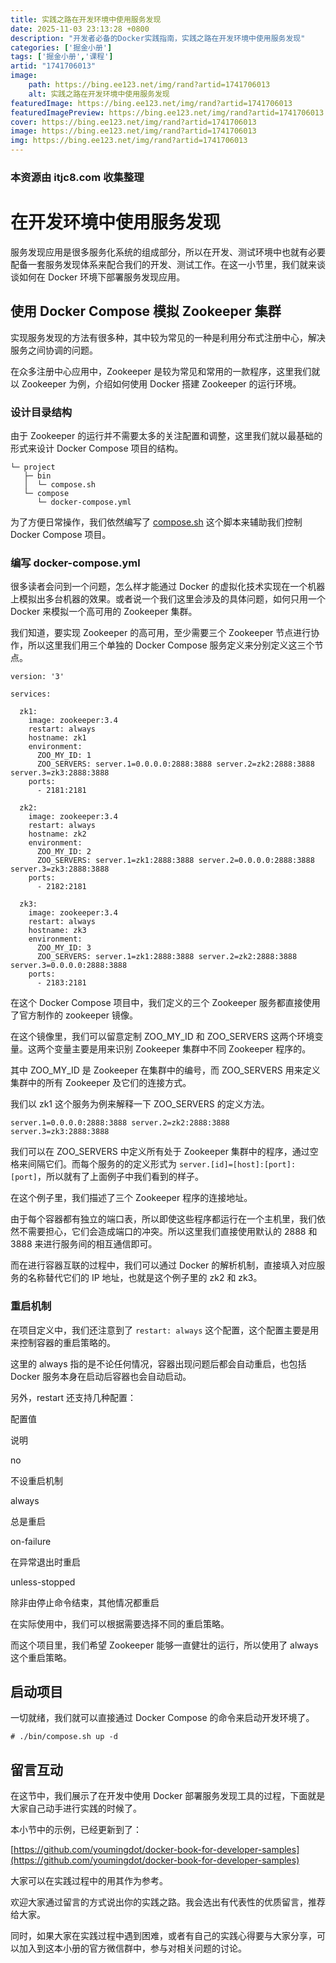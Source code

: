 ```yaml
---
title: 实践之路在开发环境中使用服务发现
date: 2025-11-03 23:13:28 +0800
description: "开发者必备的Docker实践指南，实践之路在开发环境中使用服务发现"
categories: ['掘金小册']
tags: ['掘金小册','课程']
artid: "1741706013"
image:
    path: https://bing.ee123.net/img/rand?artid=1741706013
    alt: 实践之路在开发环境中使用服务发现
featuredImage: https://bing.ee123.net/img/rand?artid=1741706013
featuredImagePreview: https://bing.ee123.net/img/rand?artid=1741706013
cover: https://bing.ee123.net/img/rand?artid=1741706013
image: https://bing.ee123.net/img/rand?artid=1741706013
img: https://bing.ee123.net/img/rand?artid=1741706013
---
```


### 本资源由 itjc8.com 收集整理
# 在开发环境中使用服务发现

服务发现应用是很多服务化系统的组成部分，所以在开发、测试环境中也就有必要配备一套服务发现体系来配合我们的开发、测试工作。在这一小节里，我们就来谈谈如何在 Docker 环境下部署服务发现应用。

## 使用 Docker Compose 模拟 Zookeeper 集群

实现服务发现的方法有很多种，其中较为常见的一种是利用分布式注册中心，解决服务之间协调的问题。

在众多注册中心应用中，Zookeeper 是较为常见和常用的一款程序，这里我们就以 Zookeeper 为例，介绍如何使用 Docker 搭建 Zookeeper 的运行环境。

### 设计目录结构

由于 Zookeeper 的运行并不需要太多的关注配置和调整，这里我们就以最基础的形式来设计 Docker Compose 项目的结构。

```
└─ project
   ├─ bin
   │  └─ compose.sh
   └─ compose
      └─ docker-compose.yml

```

为了方便日常操作，我们依然编写了 [compose.sh](http://compose.sh) 这个脚本来辅助我们控制 Docker Compose 项目。

### 编写 docker-compose.yml

很多读者会问到一个问题，怎么样才能通过 Docker 的虚拟化技术实现在一个机器上模拟出多台机器的效果。或者说一个我们这里会涉及的具体问题，如何只用一个 Docker 来模拟一个高可用的 Zookeeper 集群。

我们知道，要实现 Zookeeper 的高可用，至少需要三个 Zookeeper 节点进行协作，所以这里我们用三个单独的 Docker Compose 服务定义来分别定义这三个节点。

```
version: '3'

services:

  zk1:
    image: zookeeper:3.4
    restart: always
    hostname: zk1
    environment:
      ZOO_MY_ID: 1
      ZOO_SERVERS: server.1=0.0.0.0:2888:3888 server.2=zk2:2888:3888 server.3=zk3:2888:3888
    ports:
      - 2181:2181

  zk2:
    image: zookeeper:3.4
    restart: always
    hostname: zk2
    environment:
      ZOO_MY_ID: 2
      ZOO_SERVERS: server.1=zk1:2888:3888 server.2=0.0.0.0:2888:3888 server.3=zk3:2888:3888
    ports:
      - 2182:2181

  zk3:
    image: zookeeper:3.4
    restart: always
    hostname: zk3
    environment:
      ZOO_MY_ID: 3
      ZOO_SERVERS: server.1=zk1:2888:3888 server.2=zk2:2888:3888 server.3=0.0.0.0:2888:3888
    ports:
      - 2183:2181

```

在这个 Docker Compose 项目中，我们定义的三个 Zookeeper 服务都直接使用了官方制作的 zookeeper 镜像。

在这个镜像里，我们可以留意定制 ZOO\_MY\_ID 和 ZOO\_SERVERS 这两个环境变量。这两个变量主要是用来识别 Zookeeper 集群中不同 Zookeeper 程序的。

其中 ZOO\_MY\_ID 是 Zookeeper 在集群中的编号，而 ZOO\_SERVERS 用来定义集群中的所有 Zookeeper 及它们的连接方式。

我们以 zk1 这个服务为例来解释一下 ZOO\_SERVERS 的定义方法。

```
server.1=0.0.0.0:2888:3888 server.2=zk2:2888:3888 server.3=zk3:2888:3888

```

我们可以在 ZOO\_SERVERS 中定义所有处于 Zookeeper 集群中的程序，通过空格来间隔它们。而每个服务的的定义形式为 `server.[id]=[host]:[port]:[port]`，所以就有了上面例子中我们看到的样子。

在这个例子里，我们描述了三个 Zookeeper 程序的连接地址。

由于每个容器都有独立的端口表，所以即使这些程序都运行在一个主机里，我们依然不需要担心，它们会造成端口的冲突。所以这里我们直接使用默认的 2888 和 3888 来进行服务间的相互通信即可。

而在进行容器互联的过程中，我们可以通过 Docker 的解析机制，直接填入对应服务的名称替代它们的 IP 地址，也就是这个例子里的 zk2 和 zk3。

### 重启机制

在项目定义中，我们还注意到了 `restart: always` 这个配置，这个配置主要是用来控制容器的重启策略的。

这里的 always 指的是不论任何情况，容器出现问题后都会自动重启，也包括 Docker 服务本身在启动后容器也会自动启动。

另外，restart 还支持几种配置：

配置值

说明

no

不设重启机制

always

总是重启

on-failure

在异常退出时重启

unless-stopped

除非由停止命令结束，其他情况都重启

在实际使用中，我们可以根据需要选择不同的重启策略。

而这个项目里，我们希望 Zookeeper 能够一直健壮的运行，所以使用了 always 这个重启策略。

## 启动项目

一切就绪，我们就可以直接通过 Docker Compose 的命令来启动开发环境了。

```
# ./bin/compose.sh up -d

```

## 留言互动

在这节中，我们展示了在开发中使用 Docker 部署服务发现工具的过程，下面就是大家自己动手进行实践的时候了。

本小节中的示例，已经更新到了：

[https://github.com/youmingdot/docker-book-for-developer-samples](https://github.com/youmingdot/docker-book-for-developer-samples)

大家可以在实践过程中的用其作为参考。

欢迎大家通过留言的方式说出你的实践之路。我会选出有代表性的优质留言，推荐给大家。

同时，如果大家在实践过程中遇到困难，或者有自己的实践心得要与大家分享，可以加入到这本小册的官方微信群中，参与对相关问题的讨论。
